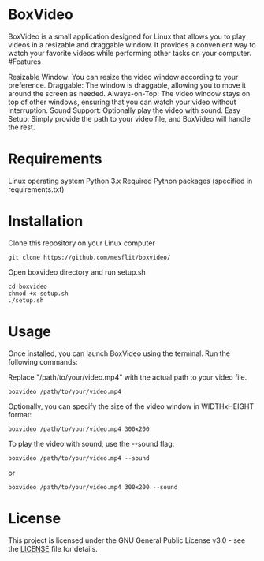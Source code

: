 # BoxVideo

BoxVideo is a small application designed for Linux that allows you to play videos in a resizable and draggable window. It provides a convenient way to watch your favorite videos while performing other tasks on your computer.
#Features

  Resizable Window: You can resize the video window according to your preference.
  Draggable: The window is draggable, allowing you to move it around the screen as needed.
  Always-on-Top: The video window stays on top of other windows, ensuring that you can watch your video without interruption.
  Sound Support: Optionally play the video with sound.
  Easy Setup: Simply provide the path to your video file, and BoxVideo will handle the rest.

# Requirements

  Linux operating system
  Python 3.x
  Required Python packages (specified in requirements.txt)

# Installation

Clone this repository on your Linux computer
    
    git clone https://github.com/mesflit/boxvideo/

Open boxvideo directory and run setup.sh

    cd boxvideo
    chmod +x setup.sh
    ./setup.sh

# Usage

Once installed, you can launch BoxVideo using the terminal. Run the following commands:

Replace "/path/to/your/video.mp4" with the actual path to your video file.

    boxvideo /path/to/your/video.mp4

Optionally, you can specify the size of the video window in WIDTHxHEIGHT format:

    boxvideo /path/to/your/video.mp4 300x200

To play the video with sound, use the --sound flag:

    boxvideo /path/to/your/video.mp4 --sound
or
    
    boxvideo /path/to/your/video.mp4 300x200 --sound

# License 

This project is licensed under the GNU General Public License v3.0 - see the [LICENSE](https://github.com/mesflit/boxvideo/blob/main/LICENSE) file for details.
